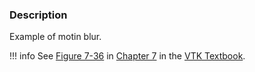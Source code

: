 ### Description

Example of motin blur.

!!! info
    See [Figure 7-36](/VTKBook/07Chapter7/#Figure%207-36) in [Chapter 7](/VTKBook/07Chapter7) in the [VTK Textbook](/VTKBook/01Chapter1/).
